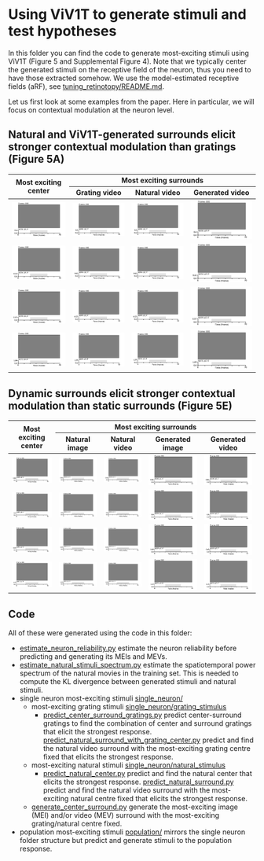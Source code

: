 # Using ViV1T to generate stimuli and test hypotheses

In this folder you can find the code to generate most-exciting stimuli using ViV1T (Figure 5 and Supplemental Figure 4).
Note that we typically center the generated stimuli on the receptive field of the neuron, thus you need to have those extracted somehow.
We use the model-estimated receptive fields (aRF), see [tuning_retinotopy/README.md](../tuning_retinotopy/README.md).

Let us first look at some examples from the paper.
Here in particular, we will focus on contextual modulation at the neuron level.

## Natural and ViV1T-generated surrounds elicit stronger contextual modulation than gratings (Figure 5A)

<table>
  <thead>
    <tr>
      <th rowspan="2">Most exciting center</th>
      <th colspan="3">Most exciting surrounds</th>
    </tr>
    <tr>
      <th>Grating video</th>
      <th>Natural video</th>
      <th>Generated video</th>
    </tr>
  </thead>
  <tbody>
    <tr>
      <td><img src="/figures/repo/most_exciting_stimuli/mouseM_neuron050_grating_center.gif" alt="Grating center"></td>
      <td><img src="/figures/repo/most_exciting_stimuli/mouseM_neuron050_grating_center_grating_video_surround.gif" alt="Grating video surround"></td>
      <td><img src="/figures/repo/most_exciting_stimuli/mouseM_neuron050_grating_center_natural_video_surround.gif" alt="Natural video surround"></td>
      <td><img src="/figures/repo/most_exciting_stimuli/mouseM_neuron050_grating_center_generated_video_surround.gif" alt="Generated video surround"></td>
    </tr>
    <tr>
      <td><img src="/figures/repo/most_exciting_stimuli/mouseN_neuron054_grating_center.gif" alt="Grating center"></td>
      <td><img src="/figures/repo/most_exciting_stimuli/mouseN_neuron054_grating_center_grating_video_surround.gif" alt="Grating video surround"></td>
      <td><img src="/figures/repo/most_exciting_stimuli/mouseN_neuron054_grating_center_natural_video_surround.gif" alt="Natural video surround"></td>
      <td><img src="/figures/repo/most_exciting_stimuli/mouseN_neuron054_grating_center_generated_video_surround.gif" alt="Generated video surround"></td>
    </tr>
    <tr>
      <td><img src="/figures/repo/most_exciting_stimuli/mouseN_neuron059_grating_center.gif" alt="Grating center"></td>
      <td><img src="/figures/repo/most_exciting_stimuli/mouseN_neuron059_grating_center_grating_video_surround.gif" alt="Grating video surround"></td>
      <td><img src="/figures/repo/most_exciting_stimuli/mouseN_neuron059_grating_center_natural_video_surround.gif" alt="Natural video surround"></td>
      <td><img src="/figures/repo/most_exciting_stimuli/mouseN_neuron059_grating_center_generated_video_surround.gif" alt="Generated video surround"></td>
    </tr>
    <tr>
      <td><img src="/figures/repo/most_exciting_stimuli/mouseL_neuron071_grating_center.gif" alt="Grating center"></td>
      <td><img src="/figures/repo/most_exciting_stimuli/mouseL_neuron071_grating_center_grating_video_surround.gif" alt="Grating video surround"></td>
      <td><img src="/figures/repo/most_exciting_stimuli/mouseL_neuron071_grating_center_natural_video_surround.gif" alt="Natural video surround"></td>
      <td><img src="/figures/repo/most_exciting_stimuli/mouseL_neuron071_grating_center_generated_video_surround.gif" alt="Generated video surround"></td>
    </tr>
  </tbody>
</table>

## Dynamic surrounds elicit stronger contextual modulation than static surrounds (Figure 5E)

<table>
  <thead>
    <tr>
      <th rowspan="2">Most exciting center</th>
      <th colspan="4">Most exciting surrounds</th>
    </tr>
    <tr>
      <th>Natural image</th>
      <th>Natural video</th>
      <th>Generated image</th>
      <th>Generated video</th>
    </tr>
  </thead>
  <tbody>
    <tr>
      <td><img src="/figures/repo/most_exciting_stimuli/mouseL_neuron003_natural_center.gif" alt="Grating center"></td>
      <td><img src="/figures/repo/most_exciting_stimuli/mouseL_neuron003_natural_center_natural_image_surround.gif" alt="Grating video surround"></td>
      <td><img src="/figures/repo/most_exciting_stimuli/mouseL_neuron003_natural_center_natural_video_surround.gif" alt="Natural video surround"></td>
      <td><img src="/figures/repo/most_exciting_stimuli/mouseL_neuron003_natural_center_generated_image_surround.gif" alt="Generated video surround"></td>
      <td><img src="/figures/repo/most_exciting_stimuli/mouseL_neuron003_natural_center_generated_video_surround.gif" alt="Generated video surround"></td>
    </tr>
    <tr>
      <td><img src="/figures/repo/most_exciting_stimuli/mouseN_neuron054_natural_center.gif" alt="Grating center"></td>
      <td><img src="/figures/repo/most_exciting_stimuli/mouseN_neuron054_natural_center_natural_image_surround.gif" alt="Grating video surround"></td>
      <td><img src="/figures/repo/most_exciting_stimuli/mouseN_neuron054_natural_center_natural_video_surround.gif" alt="Natural video surround"></td>
      <td><img src="/figures/repo/most_exciting_stimuli/mouseN_neuron054_natural_center_generated_image_surround.gif" alt="Generated video surround"></td>
      <td><img src="/figures/repo/most_exciting_stimuli/mouseN_neuron054_natural_center_generated_video_surround.gif" alt="Generated video surround"></td>
    </tr>
    <tr>
      <td><img src="/figures/repo/most_exciting_stimuli/mouseN_neuron059_natural_center.gif" alt="Grating center"></td>
      <td><img src="/figures/repo/most_exciting_stimuli/mouseN_neuron059_natural_center_natural_image_surround.gif" alt="Grating video surround"></td>
      <td><img src="/figures/repo/most_exciting_stimuli/mouseN_neuron059_natural_center_natural_video_surround.gif" alt="Natural video surround"></td>
      <td><img src="/figures/repo/most_exciting_stimuli/mouseN_neuron059_natural_center_generated_image_surround.gif" alt="Generated video surround"></td>
      <td><img src="/figures/repo/most_exciting_stimuli/mouseN_neuron059_natural_center_generated_video_surround.gif" alt="Generated video surround"></td>
    </tr>
    <tr>
      <td><img src="/figures/repo/most_exciting_stimuli/mouseL_neuron071_natural_center.gif" alt="Grating center"></td>
      <td><img src="/figures/repo/most_exciting_stimuli/mouseL_neuron071_natural_center_natural_image_surround.gif" alt="Grating video surround"></td>
      <td><img src="/figures/repo/most_exciting_stimuli/mouseL_neuron071_natural_center_natural_video_surround.gif" alt="Natural video surround"></td>
      <td><img src="/figures/repo/most_exciting_stimuli/mouseL_neuron071_natural_center_generated_image_surround.gif" alt="Generated video surround"></td>
      <td><img src="/figures/repo/most_exciting_stimuli/mouseL_neuron071_natural_center_generated_video_surround.gif" alt="Generated video surround"></td>
    </tr>
  </tbody>
</table>


## Code
All of these were generated using the code in this folder:

- [estimate_neuron_reliability.py](estimate_neuron_reliability.py) estimate the neuron reliability before predicting and generating its MEIs and MEVs.
- [estimate_natural_stimuli_spectrum.py](estimate_natural_stimuli_spectrum.py) estimate the spatiotemporal power spectrum of the natural movies in the training set. This is needed to compute the KL divergence between generated stimuli and natural stimuli.
- single neuron most-exciting stimuli [single_neuron/](single_neuron)
  - most-exciting grating stimuli [single_neuron/grating_stimulus](single_neuron/grating_stimulus)
    - [predict_center_surround_gratings.py](single_neuron/grating_stimulus/predict_center_surround_gratings.py) predict center-surround gratings to find the combination of center and surround gratings that elicit the strongest response.
    [predict_natural_surround_with_grating_center.py](single_neuron/grating_stimulus/predict_natural_surround_with_grating_center.py) predict and find the natural video surround with the most-exciting grating centre fixed that elicits the strongest response.
  - most-exciting natural stimuli [single_neuron/natural_stimulus](single_neuron/natural_stimulus)
    - [predict_natural_center.py](single_neuron/natural_stimulus/predict_natural_center.py) predict and find the natural center that elicits the strongest response.
    [predict_natural_surround.py](single_neuron/natural_stimulus/predict_natural_surround.py) predict and find the natural video surround with the most-exciting natural centre fixed that elicits the strongest response.
  - [generate_center_surround.py](single_neuron/generate_center_surround.py) generate the most-exciting image (MEI) and/or video (MEV) surround with the most-exciting grating/natural centre fixed.
- population most-exciting stimuli [population/](population) mirrors the single neuron folder structure but predict and generate stimuli to the population response.

